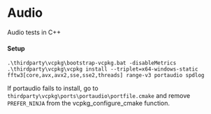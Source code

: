# Audio
Audio tests in C++

#### Setup

```
.\thirdparty\vcpkg\bootstrap-vcpkg.bat -disableMetrics
.\thirdparty\vcpkg\vcpkg install --triplet=x64-windows-static fftw3[core,avx,avx2,sse,sse2,threads] range-v3 portaudio spdlog
```

If portaudio fails to install, go to `thirdparty\vcpkg\ports\portaudio\portfile.cmake` 
and remove `PREFER_NINJA` from the vcpkg_configure_cmake function.
